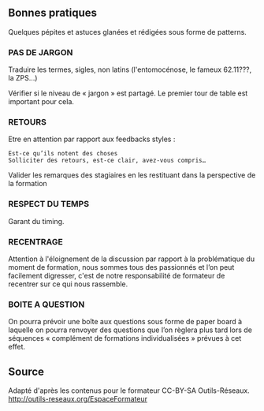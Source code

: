 <!--

---
title: Bonnes pratiques
description: Quelques pépites et astuces glanées et rédigées sous forme de patterns.
image_url: 
licence: CC-BY-SA
---

-->


## Bonnes pratiques

Quelques pépites et astuces glanées et rédigées sous forme de patterns.

### PAS DE JARGON

Traduire les termes, sigles, non latins (l'entomocénose, le fameux 62.11???, la ZPS…)

Vérifier si le niveau de « jargon » est partagé. Le premier tour de table est important pour cela.

### RETOURS

Etre en attention par rapport aux feedbacks styles :

    Est-ce qu’ils notent des choses
    Solliciter des retours, est-ce clair, avez-vous compris…


Valider les remarques des stagiaires en les restituant dans la perspective de la formation

### RESPECT DU TEMPS

Garant du timing.

### RECENTRAGE

Attention à l'éloignement de la discussion par rapport à la problématique du moment de formation, nous sommes tous des passionnés et l’on peut facilement digresser, c'est de notre responsabilité de formateur de recentrer sur ce qui nous rassemble.

### BOITE A QUESTION

On pourra prévoir une boîte aux questions sous forme de paper board à laquelle on pourra renvoyer des questions que l’on règlera plus tard lors de séquences « complément de formations individualisées » prévues à cet effet.

## Source


Adapté d'après les contenus pour le formateur CC-BY-SA Outils-Réseaux.
http://outils-reseaux.org/EspaceFormateur
